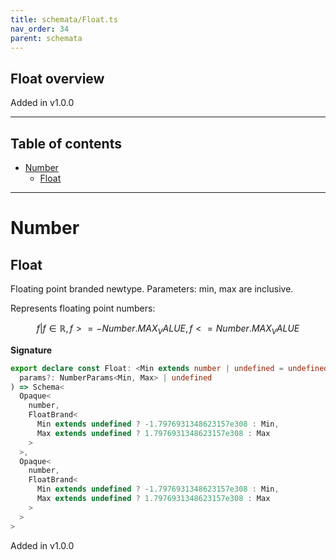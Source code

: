 ```yaml
---
title: schemata/Float.ts
nav_order: 34
parent: schemata
---
```


## Float overview

Added in v1.0.0

---

<h2 class="text-delta">Table of contents</h2>

- [Number](#number)
  - [Float](#float)

---

# Number

## Float

Floating point branded newtype. Parameters: min, max are inclusive.

Represents floating point numbers:

```math
 { f | f ∈ ℝ, f >= -Number.MAX_VALUE, f <= Number.MAX_VALUE }
```

**Signature**

```ts
export declare const Float: <Min extends number | undefined = undefined, Max extends number | undefined = undefined>(
  params?: NumberParams<Min, Max> | undefined
) => Schema<
  Opaque<
    number,
    FloatBrand<
      Min extends undefined ? -1.7976931348623157e308 : Min,
      Max extends undefined ? 1.7976931348623157e308 : Max
    >
  >,
  Opaque<
    number,
    FloatBrand<
      Min extends undefined ? -1.7976931348623157e308 : Min,
      Max extends undefined ? 1.7976931348623157e308 : Max
    >
  >
>
```

Added in v1.0.0
